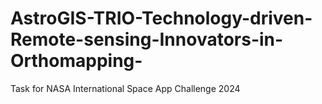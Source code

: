 # AstroGIS-TRIO-Technology-driven-Remote-sensing-Innovators-in-Orthomapping-
Task for NASA International Space App Challenge 2024
